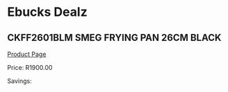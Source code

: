 
# Ebucks Dealz
## CKFF2601BLM SMEG FRYING PAN 26CM BLACK
[Product Page](https://www.ebucks.com/web/shop/productSelected.do?prodId=1170683506&catId=1196428103)

Price: R1900.00

Savings: 


	